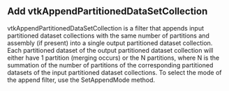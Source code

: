 ## Add vtkAppendPartitionedDataSetCollection

vtkAppendPartitionedDataSetCollection is a filter that appends input partitioned dataset
collections with the same number of partitions and assembly (if present) into a single
output partitioned dataset collection. Each partitioned dataset of the output partitioned
dataset collection will either have 1 partition (merging occurs) or the N partitions,
where N is the summation of the number of partitions of the corresponding partitioned
datasets of the input partitioned dataset collections. To select the mode of the append filter,
use the SetAppendMode method.

